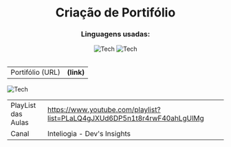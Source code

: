 <h1 align= center>Criação de Portifólio</h1>

 
<div align= center>
  <h3>Linguagens usadas:</h3>
  <img alt="Tech" src="https://img.shields.io/badge/Tech-HTML-ea6227?style=for-the-badge" />
  <img alt="Tech" src="https://img.shields.io/badge/Tech-CSS-149fda?style=for-the-badge" />
</div><br>
<div align=center>

   |  |  |
  | -------------  | --- |
  | Portifólio  (URL)    | **(link)**

</div>

 <img alt="Tech" src="#" align= center>

<div align= center>

   |  |  |
  | -------------  | --- |
  | PlayList das Aulas | https://www.youtube.com/playlist?list=PLaLQ4gJXUd6DP5n1t8r4rwF40ahLgUlMg |
  | Canal | Inteliogia - Dev's Insights |
  
</div>
